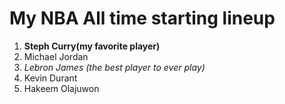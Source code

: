 # My NBA All time starting lineup
1. **Steph Curry(my favorite player)**
2. Michael Jordan
3. *Lebron James (the best player to ever play)*
4. Kevin Durant
5. Hakeem Olajuwon
